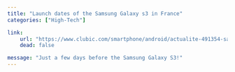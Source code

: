 ```yaml
---
title: "Launch dates of the Samsung Galaxy s3 in France"
categories: ["High-Tech"]

link:
    url: "https://www.clubic.com/smartphone/android/actualite-491354-samsung-galaxy-s3-fin-mai-chez-operateurs-francais.html"
    dead: false

message: "Just a few days before the Samsung Galaxy S3!"
---
```

